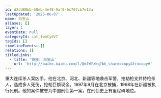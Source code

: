 ```yaml
---
id: d2dd80bb-60eb-4e48-9af0-6c707cb7e13a
lastUpdated: '2025-06-07'
name: 白宝山
aliases: []
layer: 1
eventDate: null
categoryId: cat_1wmCydV7
tagIds: []
timelineEvents: []
relations: []
titledLinks:
  - title: '链接: 白宝山'
    url: 'http://baike.baidu.com/l/QmlWYzkq?bk_share=copy&fr=copy#'
---
```

重大连续杀人案凶手。他在北京、河北、新疆等地袭击军警，抢劫枪支并持枪杀人，造成多人死伤，抢劫巨额现金。1997年9月在北京被捕，1998年在新疆被执行死刑。他的案件被誉为中国刑侦第一案，在刑侦史上有里程碑地位。
